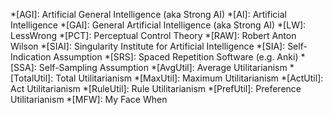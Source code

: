 <!-- abbreviations -->
*[AGI]: Artificial General Intelligence (aka Strong AI)
*[AI]: Artificial Intelligence
*[GAI]: General Artificial Intelligence (aka Strong AI)
*[LW]: LessWrong
*[PCT]: Perceptual Control Theory
*[RAW]: Robert Anton Wilson
*[SIAI]: Singularity Institute for Artificial Intelligence
*[SIA]: Self-Indication Assumption
*[SRS]: Spaced Repetition Software (e.g. Anki)
*[SSA]: Self-Sampling Assumption
*[AvgUtil]: Average Utilitarianism
*[TotalUtil]: Total Utilitarianism
*[MaxUtil]: Maximum Utilitarianism
*[ActUtil]: Act Utilitarianism
*[RuleUtil]: Rule Utilitarianism
*[PrefUtil]: Preference Utilitarianism
*[MFW]: My Face When
